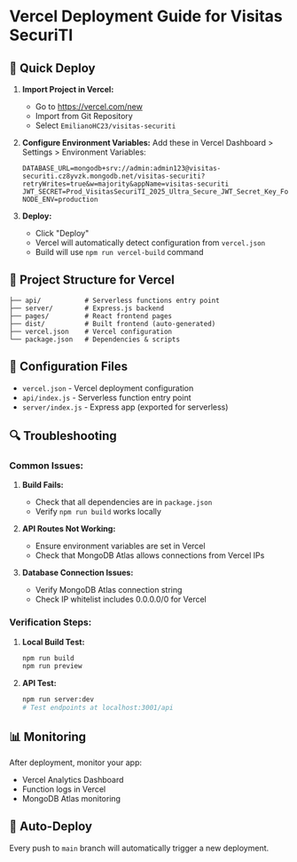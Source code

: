 # Vercel Deployment Guide for Visitas SecuriTI

## 🚀 Quick Deploy

1. **Import Project in Vercel:**
   - Go to https://vercel.com/new
   - Import from Git Repository
   - Select `EmilianoHC23/visitas-securiti`

2. **Configure Environment Variables:**
   Add these in Vercel Dashboard > Settings > Environment Variables:
   
   ```
   DATABASE_URL=mongodb+srv://admin:admin123@visitas-securiti.cz8yvzk.mongodb.net/visitas-securiti?retryWrites=true&w=majority&appName=visitas-securiti
   JWT_SECRET=Prod_VisitasSecuriTI_2025_Ultra_Secure_JWT_Secret_Key_For_Production_Only!@#$%
   NODE_ENV=production
   ```

3. **Deploy:**
   - Click "Deploy"
   - Vercel will automatically detect configuration from `vercel.json`
   - Build will use `npm run vercel-build` command

## 📁 Project Structure for Vercel

```
├── api/           # Serverless functions entry point
├── server/        # Express.js backend
├── pages/         # React frontend pages
├── dist/          # Built frontend (auto-generated)
├── vercel.json    # Vercel configuration
└── package.json   # Dependencies & scripts
```

## 🔧 Configuration Files

- `vercel.json` - Vercel deployment configuration
- `api/index.js` - Serverless function entry point
- `server/index.js` - Express app (exported for serverless)

## 🔍 Troubleshooting

### Common Issues:

1. **Build Fails:**
   - Check that all dependencies are in `package.json`
   - Verify `npm run build` works locally

2. **API Routes Not Working:**
   - Ensure environment variables are set in Vercel
   - Check that MongoDB Atlas allows connections from Vercel IPs

3. **Database Connection Issues:**
   - Verify MongoDB Atlas connection string
   - Check IP whitelist includes 0.0.0.0/0 for Vercel

### Verification Steps:

1. **Local Build Test:**
   ```bash
   npm run build
   npm run preview
   ```

2. **API Test:**
   ```bash
   npm run server:dev
   # Test endpoints at localhost:3001/api
   ```

## 📊 Monitoring

After deployment, monitor your app:
- Vercel Analytics Dashboard
- Function logs in Vercel
- MongoDB Atlas monitoring

## 🔄 Auto-Deploy

Every push to `main` branch will automatically trigger a new deployment.